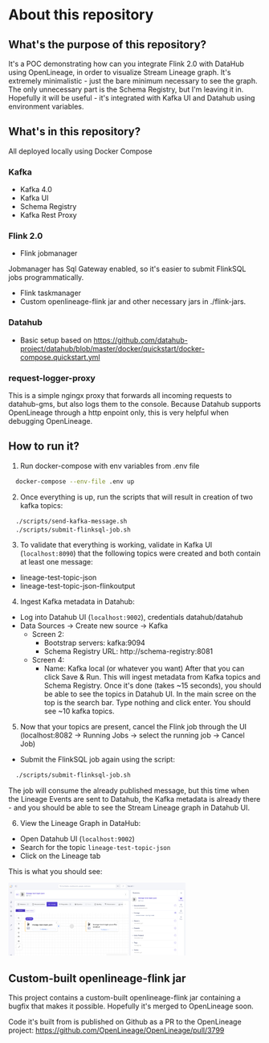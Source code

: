 # About this repository
## What's the purpose of this repository?
It's a POC demonstrating how can you integrate Flink 2.0 with DataHub using OpenLineage, in order to visualize 
Stream Lineage graph. It's extremely minimalistic - just the bare minimum necessary to see the graph. The 
only unnecessary part is the Schema Registry, but I'm leaving it in. Hopefully it will be useful - it's integrated
with Kafka UI and Datahub using environment variables.

## What's in this repository?
All deployed locally using Docker Compose

### Kafka
- Kafka 4.0
- Kafka UI
- Schema Registry
- Kafka Rest Proxy

### Flink 2.0
- Flink jobmanager

Jobmanager has Sql Gateway enabled, so it's easier to submit FlinkSQL jobs programmatically.
- Flink taskmanager
- Custom openlineage-flink jar and other necessary jars in ./flink-jars.

### Datahub
- Basic setup based on https://github.com/datahub-project/datahub/blob/master/docker/quickstart/docker-compose.quickstart.yml

### request-logger-proxy
This is a simple ngingx proxy that forwards all incoming requests to datahub-gms, but also logs them to the console.
Because Datahub supports OpenLineage through a http enpoint only, this is very helpful when debugging OpenLineage. 

## How to run it?
1. Run docker-compose with env variables from .env file
```bash
  docker-compose --env-file .env up
```
2. Once everything is up, run the scripts that will result in creation of two kafka topics:
```bash
  ./scripts/send-kafka-message.sh
  ./scripts/submit-flinksql-job.sh
```
3. To validate that everything is working, validate in Kafka UI (`localhost:8090`) that the following topics were 
created and both contain at least one message:
- lineage-test-topic-json
- lineage-test-topic-json-flinkoutput
4. Ingest Kafka metadata in Datahub:
- Log into Datahub UI (`localhost:9002`), credentials datahub/datahub
- Data Sources -> Create new source -> Kafka
  - Screen 2: 
    - Bootstrap servers: kafka:9094
    - Schema Registry URL: http://schema-registry:8081
  - Screen 4:
    - Name: Kafka local (or whatever you want)
After that you can click Save & Run. This will ingest metadata from Kafka topics and Schema Registry. 
Once it's done (takes ~15 seconds), you should be able to see the topics in Datahub UI. In the main scree on the top is
the search bar. Type nothing and click enter. You should see ~10 kafka topics.
  
5. Now that your topics are present, cancel the Flink job through the UI 
(localhost:8082 -> Running Jobs -> select the running job -> Cancel Job)
- Submit the FlinkSQL job again using the script:
```bash
  ./scripts/submit-flinksql-job.sh
```
The job will consume the already published message, but this time when the Lineage Events are sent to Datahub, the Kafka metadata 
is already there - and you should be able to see the Stream Lineage graph in Datahub UI.

6. View the Lineage Graph in DataHub:
- Open Datahub UI (`localhost:9002`)
- Search for the topic `lineage-test-topic-json`
- Click on the Lineage tab

This is what you should see:

<img src="resources/lineage-graph-image.png" alt="Lineage Graph" width="70%">

## Custom-built openlineage-flink jar

This project contains a custom-built openlineage-flink jar containing a bugfix that makes it possible. Hopefully it's merged
to OpenLineage soon.

Code it's built from is published on Github as a PR to the OpenLineage project:
https://github.com/OpenLineage/OpenLineage/pull/3799
